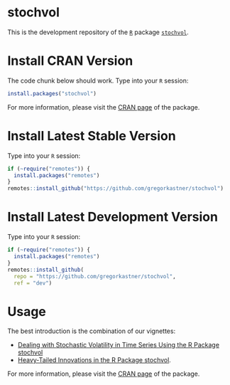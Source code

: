 # stochvol
This is the development repository of the [`R`](https://www.r-project.org/) package [`stochvol`](https://cran.r-project.org/package=stochvol).

# Install CRAN Version
The code chunk below should work.
Type into your `R` session:
```r
install.packages("stochvol")
```
For more information, please visit the [CRAN page](https://cran.r-project.org/package=stochvol) of the package.

# Install Latest Stable Version
Type into your `R` session:
```r
if (~require("remotes")) {
  install.packages("remotes")
}
remotes::install_github("https://github.com/gregorkastner/stochvol")
```

# Install Latest Development Version
Type into your `R` session:
```r
if (~require("remotes")) {
  install.packages("remotes")
}
remotes::install_github(
  repo = "https://github.com/gregorkastner/stochvol",
  ref = "dev")
```

# Usage
The best introduction is the combination of our vignettes:

* [Dealing with Stochastic Volatility in Time Series Using the R Package stochvol](https://cran.r-project.org/package=stochvol/vignettes/article.pdf)
* [Heavy-Tailed Innovations in the R Package stochvol](https://cran.r-project.org/package=stochvol/vignettes/heavytails.pdf).

For more information, please visit the [CRAN page](https://cran.r-project.org/package=stochvol) of the package.
